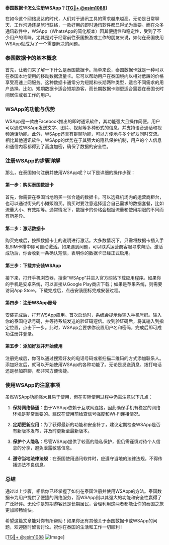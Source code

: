 **泰国数据卡怎么注册WSApp？[[TG💪+ @esim1088](https://t.me/s/esim1088)]**

在如今这个网络发达的时代，人们对于通讯工具的需求越来越高。无论是日常聊天、工作沟通还是旅行联络，一款好用的即时通讯软件都显得尤为重要。而在众多通讯软件中，WSApp（WhatsApp的简化版本）因其便捷性和稳定性，受到了不少用户的青睐。尤其是对于经常前往泰国旅游或工作的朋友来说，如何在泰国使用WSApp就成为了一个需要解决的问题。

### 泰国数据卡的基本概念

首先，让我们来了解一下什么是泰国数据卡。简单来说，泰国数据卡就是一种可以在泰国本地使用的移动数据流量卡。它可以帮助用户在泰国境内以相对低廉的价格享受高速上网服务。这种数据卡通常分为短期和长期两种类型，适合不同需求的用户选择。比如，短期数据卡适合短期游客，而长期数据卡则更适合需要在泰国长时间居住或者工作的用户。

### WSApp的功能与优势

WSApp是一款由Facebook推出的即时通讯软件，其功能强大且操作简便。用户可以通过WSApp发送文字、图片、视频等多种形式的信息，并支持语音通话和视频通话功能。此外，WSApp还具有群聊功能，可以方便地与多个好友同时交流。相比其他通讯软件，WSApp的优势在于其强大的隐私保护机制，用户的个人信息和通信内容都得到了高度加密，确保了数据的安全性。

### 注册WSApp的步骤详解

那么，在泰国如何注册并使用WSApp呢？以下是详细的操作步骤：

#### 第一步：购买泰国数据卡

首先，你需要在泰国当地购买一张合适的数据卡。可以选择机场内的运营商柜台，也可以通过街头的小摊贩购买。购买时要注意选择适合自己需求的数据套餐，比如流量大小、有效期等。通常情况下，数据卡的价格会根据流量和使用期限的不同而有所差异。

#### 第二步：激活数据卡

购买完成后，按照数据卡上的说明进行激活。大多数情况下，只需将数据卡插入手机SIM卡槽中即可自动激活。如果遇到问题，可以联系运营商客服寻求帮助。激活成功后，你会收到一条确认短信，表明你的数据卡已经正式启用。

#### 第三步：下载并安装WSApp

接下来，打开手机浏览器，搜索“WSApp”并进入官方网站下载应用程序。如果你的手机是安卓系统，可以直接从Google Play商店下载；如果是苹果系统，则需要访问App Store。下载完成后，点击安装图标完成安装过程。

#### 第四步：注册WSApp账号

安装完成后，打开WSApp应用。首次启动时，系统会提示你输入手机号码。输入你的泰国电话号码，并等待系统发送的验证码短信。收到验证码后，将其输入到指定位置，点击下一步。此时，WSApp会要求你设置用户名和密码，完成后即可成功注册并登录。

#### 第五步：添加好友并开始使用

注册完成后，你可以通过搜索好友的电话号码或者扫描二维码的方式添加联系人。添加好友后，就可以开始使用WSApp的各种功能了。无论是发送消息、拨打电话还是参加群聊，都非常方便快捷。

### 使用WSApp的注意事项

虽然WSApp功能强大且易于使用，但在实际使用过程中仍需注意以下几点：

1. **保持网络畅通**：由于WSApp依赖于互联网连接，因此确保手机有稳定的网络环境是非常重要的。建议在使用前检查信号强度和Wi-Fi连接情况。
   
2. **定期更新应用**：为了获得最新的功能和安全补丁，建议定期检查WSApp是否有新版本发布，并及时更新至最新版本。

3. **保护个人隐私**：尽管WSApp提供了较高的隐私保护，但仍需谨慎对待个人信息的分享，避免泄露敏感信息。

4. **遵守当地法律法规**：在泰国使用通讯软件时，应遵守当地的法律法规，不得传播违法不良信息。

### 总结

通过以上步骤，相信你已经掌握了如何在泰国注册并使用WSApp的方法。泰国数据卡为用户提供了便捷的网络服务，而WSApp则以其强大的功能和安全性赢得了广泛好评。无论你是短期游客还是长期居民，合理利用这两者都能让你的泰国之旅更加顺畅愉快。

希望这篇文章能对你有所帮助！如果你还有其他关于泰国数据卡或WSApp的问题，欢迎随时留言讨论。祝你在泰国的生活和工作一切顺利！

[[TG💪+ @esim1088](https://t.me/s/esim1088) ![Image](https://i.postimg.cc/4NQfJmqS/Snipaste-2025-05-13-00-14-12.png)]